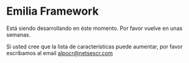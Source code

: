 Emilia Framework
======

Está siendo desarrollando en éste momento. Por favor vuelve en unas semanas.

Si usted cree que la lista de características puede aumentar, por favor
escríbamos al email alpocr@netsescr.com